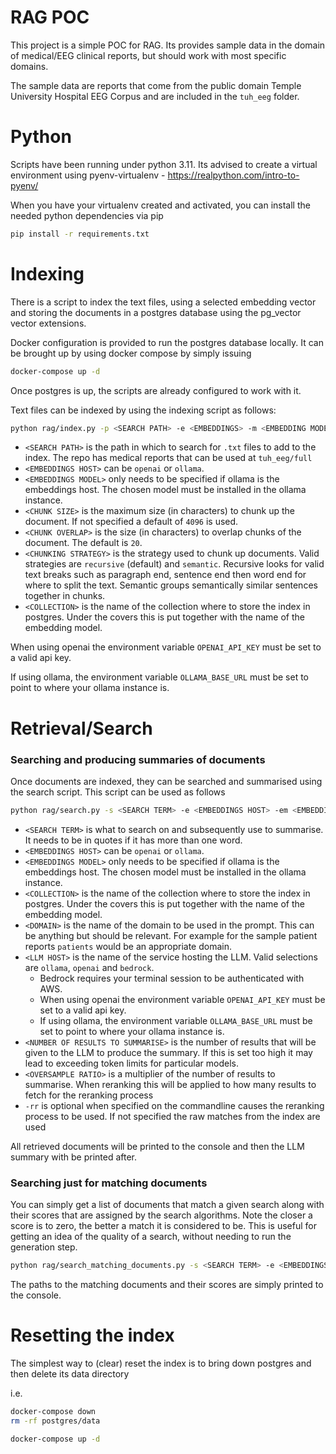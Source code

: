 # RAG POC

This project is a simple POC for RAG. Its provides sample data in the domain of medical/EEG clinical reports, but should work with most specific domains.

The sample data are reports that come from the public domain Temple University Hospital EEG Corpus and are included in the `tuh_eeg` folder.

# Python
Scripts have been running under python 3.11. Its advised to create a virtual environment using pyenv-virtualenv - https://realpython.com/intro-to-pyenv/ 

When you have your virtualenv created and activated, you can install the needed python dependencies via pip

```bash
pip install -r requirements.txt
```

# Indexing
There is a script to index the text files, using a selected embedding vector and storing the documents in a postgres database using 
the pg_vector vector extensions.

Docker configuration is provided to run the postgres database locally. It can be brought up by using docker compose by simply issuing
```bash
docker-compose up -d
```

Once postgres is up, the scripts are already configured to work with it.

Text files can be indexed by using the indexing script as follows:

```bash
python rag/index.py -p <SEARCH PATH> -e <EMBEDDINGS> -m <EMBEDDING MODEL> -cs <CHUNK SIZE> -co <CHUNK OVERLAP> -st <CHUNKING STRATEGY> -c <COLLECTION>
```
* `<SEARCH PATH>` is the path in which to search for `.txt` files to add to the index. The repo has medical reports that can be used at `tuh_eeg/full`
* `<EMBEDDINGS HOST>` can be `openai` or `ollama`.
* `<EMBEDDINGS MODEL>` only needs to be specified if ollama is the embeddings host. The chosen model must be installed in the ollama instance.
* `<CHUNK SIZE>` is the maximum size (in characters) to chunk up the document. If not specified a default of `4096` is used.
* `<CHUNK OVERLAP>` is the size (in characters) to overlap chunks of the document. The default is `20`.
* `<CHUNKING STRATEGY>` is the strategy used to chunk up documents. Valid strategies are `recursive` (default) and `semantic`. Recursive looks for valid text breaks such as paragraph end, sentence end then word end for where to split the text. Semantic groups semantically similar sentences together in chunks.
* `<COLLECTION>` is the name of the collection where to store the index in postgres. Under the covers this is put together with the name of the embedding model.



When using openai the environment variable `OPENAI_API_KEY` must be set to a valid api key. 

If using ollama, the environment variable `OLLAMA_BASE_URL` must be set to point to where your ollama instance is.

# Retrieval/Search

### Searching and producing summaries of documents

Once documents are indexed, they can be searched and summarised using the search script. This script can be used as follows

```bash
python rag/search.py -s <SEARCH TERM> -e <EMBEDDINGS HOST> -em <EMBEDDINGS MODEL> -d <DOMAIN> -l <LLM HOST> -n <NUMBER OF RESULTS TO SUMMARISE> -ov <OVERSAMPLE RATIO> -rr
```


* `<SEARCH TERM>` is what to search on and subsequently use to summarise. It needs to be in quotes if it has more than one word.
* `<EMBEDDINGS HOST>` can be `openai` or `ollama`.
* `<EMBEDDINGS MODEL>` only needs to be specified if ollama is the embeddings host. The chosen model must be installed in the ollama instance.
* `<COLLECTION>` is the name of the collection where to store the index in postgres. Under the covers this is put together with the name of the embedding model.
* `<DOMAIN>` is the name of the domain to be used in the prompt. This can be anything but should be relevant. For example for the sample patient reports `patients` would be an appropriate domain.
* `<LLM HOST>` is the name of the service hosting the LLM. Valid selections are `ollama`, `openai` and `bedrock`. 
  * Bedrock requires your terminal session to be authenticated with AWS. 
  * When using openai the environment variable `OPENAI_API_KEY` must be set to a valid api key. 
  * If using ollama, the environment variable `OLLAMA_BASE_URL` must be set to point to where your ollama instance is.
* `<NUMBER OF RESULTS TO SUMMARISE>` is the number of results that will be given to the LLM to produce the summary. If this is set too high it may lead to exceeding token limits for particular models.
* `<OVERSAMPLE RATIO>` is a multiplier of the number of results to summarise. When reranking this will be applied to how many results to fetch for the reranking process
* `-rr` is optional when specified on the commandline causes the reranking process to be used. If not specified the raw matches from the index are used

All retrieved documents will be printed to the console and then the LLM summary with be printed after.

### Searching just for matching documents
You can simply get a list of documents that match a given search along with their scores that are assigned by the search algorithms. Note the closer a score is to zero, the better a match it is considered to be. This is useful for getting an idea of the quality of a search, without needing to run the generation step.
```bash
python rag/search_matching_documents.py -s <SEARCH TERM> -e <EMBEDDINGS HOST> -em <EMBEDDINGS MODEL> -n <NUMBER OF RESULTS TO SUMMARISE> -ov <OVERSAMPLE RATIO> -rr
```

The paths to the matching documents and their scores are simply printed to the console.

# Resetting the index

The simplest way to (clear) reset the index is to bring down postgres and then delete its data directory

i.e.

```bash
docker-compose down
rm -rf postgres/data

docker-compose up -d
```
